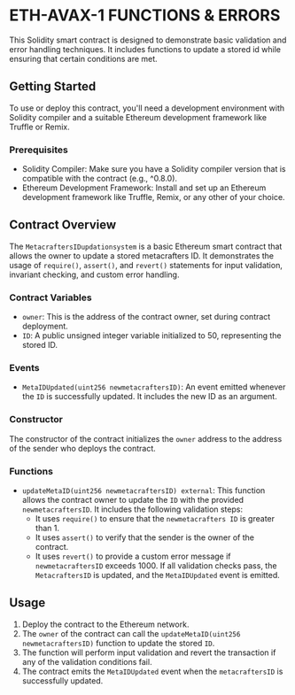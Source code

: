 # ETH-AVAX-1 FUNCTIONS & ERRORS

This Solidity smart contract is designed to demonstrate basic validation and error handling techniques. It includes functions to update a stored id while ensuring that certain conditions are met.


## Getting Started

To use or deploy this contract, you'll need a development environment with Solidity compiler and a suitable Ethereum development framework like Truffle or Remix.

### Prerequisites

- Solidity Compiler: Make sure you have a Solidity compiler version that is compatible with the contract (e.g., ^0.8.0).
- Ethereum Development Framework: Install and set up an Ethereum development framework like Truffle, Remix, or any other of your choice.

## Contract Overview

The `MetacraftersIDupdationsystem` is a basic Ethereum smart contract that allows the owner to update a stored metacrafters ID. It demonstrates the usage of `require()`, `assert()`, and `revert()` statements for input validation, invariant checking, and custom error handling.

### Contract Variables

- `owner`: This is the address of the contract owner, set during contract deployment.
- `ID`: A public unsigned integer variable initialized to 50, representing the stored ID.

### Events

- `MetaIDUpdated(uint256 newmetacraftersID)`: An event emitted whenever the `ID` is successfully updated. It includes the new ID as an argument.

### Constructor

The constructor of the contract initializes the `owner` address to the address of the sender who deploys the contract.

### Functions

- `updateMetaID(uint256 newmetacraftersID) external`: This function allows the contract owner to update the `ID` with the provided `newmetacraftersID`. It includes the following validation steps:
  - It uses `require()` to ensure that the `newmetacrafters ID` is greater than 1.
  - It uses `assert()` to verify that the sender is the owner of the contract.
  - It uses `revert()` to provide a custom error message if `newmetacraftersID` exceeds 1000.
  If all validation checks pass, the `MetacraftersID` is updated, and the `MetaIDUpdated` event is emitted.

## Usage

1. Deploy the contract to the Ethereum network.
2. The `owner` of the contract can call the `updateMetaID(uint256 newmetacraftersID)` function to update the stored `ID`.
3. The function will perform input validation and revert the transaction if any of the validation conditions fail.
4. The contract emits the `MetaIDUpdated` event when the `metacraftersID` is successfully updated.
